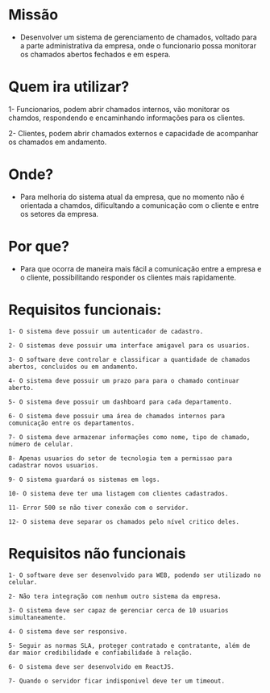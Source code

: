 # Missão

* Desenvolver um sistema de gerenciamento de chamados, voltado para a parte administrativa da empresa, onde o funcionario possa monitorar os chamados abertos fechados e em espera.

# Quem ira utilizar?

1- Funcionarios, podem abrir chamados internos, vão monitorar os chamdos, respondendo e encaminhando informações para os clientes.

2- Clientes, podem abrir chamados externos e capacidade de acompanhar os chamados em andamento.

# Onde?

* Para melhoria do sistema atual da empresa, que no momento não é orientada a chamdos, dificultando a comunicação com o cliente e entre os setores da empresa.

# Por que?

* Para que ocorra de maneira mais fácil a comunicação entre a empresa e o cliente, possibilitando responder os clientes mais rapidamente.

# Requisitos funcionais:
```
1- O sistema deve possuir um autenticador de cadastro.

2- O sistemas deve possuir uma interface amigavel para os usuarios.

3- O software deve controlar e classificar a quantidade de chamados abertos, concluidos ou em andamento.

4- O sistema deve possuir um prazo para para o chamado continuar aberto.

5- O sistema deve possuir um dashboard para cada departamento.

6- O sistema deve possuir uma área de chamados internos para comunicação entre os departamentos.

7- O sistema deve armazenar informações como nome, tipo de chamado, número de celular.

8- Apenas usuarios do setor de tecnologia tem a permissao para cadastrar novos usuarios.

9- O sistema guardará os sistemas em logs.

10- O sistema deve ter uma listagem com clientes cadastrados.

11- Error 500 se não tiver conexão com o servidor.

12- O sistema deve separar os chamados pelo nível critico deles.
```
# Requisitos não funcionais
```
1- O software deve ser desenvolvido para WEB, podendo ser utilizado no celular.

2- Não tera integração com nenhum outro sistema da empresa.

3- O sistema deve ser capaz de gerenciar cerca de 10 usuarios simultaneamente.

4- O sistema deve ser responsivo.

5- Seguir as normas SLA, proteger contratado e contratante, além de dar maior credibilidade e confiabilidade à relação.

6- O sistema deve ser desenvolvido em ReactJS.

7- Quando o servidor ficar indisponivel deve ter um timeout.
```
